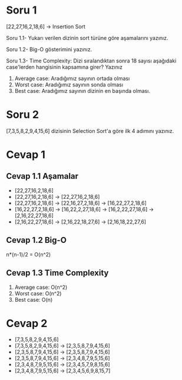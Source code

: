# Soru 1
[22,27,16,2,18,6] -> Insertion Sort

Soru 1.1- Yukarı verilen dizinin sort türüne göre aşamalarını yazınız.

Soru 1.2- Big-O gösterimini yazınız.

Soru 1.3- Time Complexity: Dizi sıralandıktan sonra 18 sayısı aşağıdaki case'lerden hangisinin kapsamına girer? Yazınız

  1. Average case: Aradığımız sayının ortada olması
  2. Worst case: Aradığımız sayının sonda olması
  3. Best case: Aradığımız sayının dizinin en başında olması.

# Soru 2
[7,3,5,8,2,9,4,15,6] dizisinin Selection Sort'a göre ilk 4 adımını yazınız.

# Cevap 1
## Cevap 1.1 Aşamalar
- [22,27,16,2,18,6]
- [22,27,16,2,18,6] -> [22,27,16,2,18,6]
- [22,27,16,2,18,6] -> [22,16,27,2,18,6] -> [16,22,27,2,18,6]
- [16,22,27,2,18,6] -> [16,22,2,27,18,6] -> [16,2,22,27,18,6] -> [2,16,22,27,18,6]
- [2,16,22,27,18,6] -> [2,16,22,18,27,6] -> [2,16,18,22,27,6]

## Cevap 1.2 Big-O
n*(n-1)/2 = O(n^2)

## Cevap 1.3 Time Complexity
1. Average case: O(n^2)
2. Worst case: O(n^2)
3. Best case: O(n)

# Cevap 2
- [7,3,5,8,2,9,4,15,6]
- [7,3,5,8,2,9,4,15,6] -> [2,3,5,8,7,9,4,15,6]
- [2,3,5,8,7,9,4,15,6] -> [2,3,5,8,7,9,4,15,6]
- [2,3,5,8,7,9,4,15,6] -> [2,3,4,8,7,9,5,15,6]
- [2,3,4,8,7,9,5,15,6] -> [2,3,4,5,7,9,8,15,6]
- [2,3,4,8,7,9,5,15,6] -> [2,3,4,5,6,9,8,15,7]